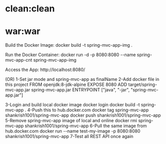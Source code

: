 # clean:clean
# war:war

Build the Docker Image:
docker build -t spring-mvc-app-img .

Run the Docker Container:
docker run -d -p 8080:8080 --name spring-mvc-app-cnt spring-mvc-app-img

Access the App:
http://localhost:8080/

(OR)
1-Set jar mode and spring-mvc-app as finalName
2-Add docker file in this project
FROM openjdk:8-jdk-alpine
EXPOSE 8080
ADD target/spring-mvc-app.jar spring-mvc-app.jar
ENTRYPOINT ["java", "-jar", "spring-mvc-app.jar"]

3-Login and build local docker image
docker login
docker build -t spring-mvc-app .
4-Push this to hub.docker.com
docker tag spring-mvc-app shankrish1001/spring-mvc-app
docker push shankrish1001/spring-mvc-app
5-Remove spring-mvc-app image of local and online
docker rmi spring-mvc-app shankrish1001/spring-mvc-app
6-Pull the same image from hub.docker.com
docker run --name test-my-image -p 8080:8080 shankrish1001/spring-mvc-app
7-Test all REST API once again

